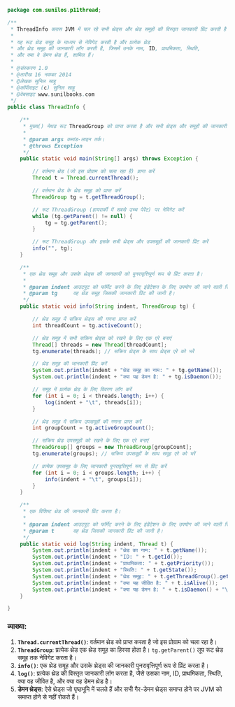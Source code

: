 
```java
package com.sunilos.p11thread;

/**
 * ThreadInfo क्लास JVM में चल रहे सभी थ्रेड्स और थ्रेड समूहों की विस्तृत जानकारी प्रिंट करती है।
 * 
 * यह रूट थ्रेड समूह के माध्यम से नेविगेट करती है और प्रत्येक थ्रेड 
 * और थ्रेड समूह की जानकारी लॉग करती है, जिसमें उनके नाम, ID, प्राथमिकता, स्थिति,
 * और क्या वे डेमन थ्रेड हैं, शामिल हैं।
 * 
 * @संस्करण 1.0
 * @तारीख 16 नवम्बर 2014
 * @लेखक सुनिल साहू
 * @कॉपीराइट (c) सुनिल साहू
 * @वेबसाइट www.sunilbooks.com
 */
public class ThreadInfo {

    /**
     * मुख्य() मेथड रूट ThreadGroup को प्राप्त करता है और सभी थ्रेड्स और समूहों की जानकारी प्रिंट करता है।
     * 
     * @param args कमांड-लाइन तर्क।
     * @throws Exception
     */
    public static void main(String[] args) throws Exception {

        // वर्तमान थ्रेड (जो इस प्रोग्राम को चला रहा है) प्राप्त करें
        Thread t = Thread.currentThread();

        // वर्तमान थ्रेड के थ्रेड समूह को प्राप्त करें
        ThreadGroup tg = t.getThreadGroup();

        // रूट ThreadGroup (हायरार्की में सबसे उच्च पेरेंट) पर नेविगेट करें
        while (tg.getParent() != null) {
            tg = tg.getParent();
        }

        // रूट ThreadGroup और इसके सभी थ्रेड्स और उपसमूहों की जानकारी प्रिंट करें
        info("", tg);
    }

    /**
     * एक थ्रेड समूह और उसके थ्रेड्स की जानकारी को पुनरावृत्तिपूर्ण रूप से प्रिंट करता है।
     * 
     * @param indent आउटपुट को फॉर्मेट करने के लिए इंडेंटेशन के लिए उपयोग की जाने वाली स्ट्रिंग।
     * @param tg     वह थ्रेड समूह जिसकी जानकारी प्रिंट की जानी है।
     */
    public static void info(String indent, ThreadGroup tg) {

        // थ्रेड समूह में सक्रिय थ्रेड्स की गणना प्राप्त करें
        int threadCount = tg.activeCount();

        // थ्रेड समूह में सभी सक्रिय थ्रेड्स को रखने के लिए एक एरे बनाएं
        Thread[] threads = new Thread[threadCount];
        tg.enumerate(threads); // सक्रिय थ्रेड्स के साथ थ्रेड्स एरे को भरें

        // थ्रेड समूह की जानकारी प्रिंट करें
        System.out.println(indent + "थ्रेड समूह का नाम: " + tg.getName());
        System.out.println(indent + "क्या यह डेमन है: " + tg.isDaemon());

        // समूह में प्रत्येक थ्रेड के लिए विवरण लॉग करें
        for (int i = 0; i < threads.length; i++) {
            log(indent + "\t", threads[i]);
        }

        // थ्रेड समूह में सक्रिय उपसमूहों की गणना प्राप्त करें
        int groupCount = tg.activeGroupCount();

        // सक्रिय थ्रेड उपसमूहों को रखने के लिए एक एरे बनाएं
        ThreadGroup[] groups = new ThreadGroup[groupCount];
        tg.enumerate(groups); // सक्रिय उपसमूहों के साथ समूह एरे को भरें

        // प्रत्येक उपसमूह के लिए जानकारी पुनरावृत्तिपूर्ण रूप से प्रिंट करें
        for (int i = 0; i < groups.length; i++) {
            info(indent + "\t", groups[i]);
        }
    }

    /**
     * एक विशिष्ट थ्रेड की जानकारी प्रिंट करता है।
     * 
     * @param indent आउटपुट को फॉर्मेट करने के लिए इंडेंटेशन के लिए उपयोग की जाने वाली स्ट्रिंग।
     * @param t      वह थ्रेड जिसकी जानकारी प्रिंट की जानी है।
     */
    public static void log(String indent, Thread t) {
        System.out.println(indent + "थ्रेड का नाम: " + t.getName());
        System.out.println(indent + "ID: " + t.getId());
        System.out.println(indent + "प्राथमिकता: " + t.getPriority());
        System.out.println(indent + "स्थिति: " + t.getState());
        System.out.println(indent + "थ्रेड समूह: " + t.getThreadGroup().getName());
        System.out.println(indent + "क्या यह जीवित है: " + t.isAlive());
        System.out.println(indent + "क्या यह डेमन है: " + t.isDaemon() + "\n");
    }

}
```

### व्याख्या:
1. **`Thread.currentThread()`**: वर्तमान थ्रेड को प्राप्त करता है जो इस प्रोग्राम को चला रहा है।
2. **`ThreadGroup`**: प्रत्येक थ्रेड एक थ्रेड समूह का हिस्सा होता है। `tg.getParent()` लूप रूट थ्रेड समूह तक नेविगेट करता है।
3. **`info()`**: एक थ्रेड समूह और उसके थ्रेड्स की जानकारी पुनरावृत्तिपूर्ण रूप से प्रिंट करता है।
4. **`log()`**: प्रत्येक थ्रेड की विस्तृत जानकारी लॉग करता है, जैसे उसका नाम, ID, प्राथमिकता, स्थिति, क्या वह जीवित है, और क्या वह डेमन थ्रेड है।
5. **डेमन थ्रेड्स**: ऐसे थ्रेड्स जो पृष्ठभूमि में चलते हैं और सभी गैर-डेमन थ्रेड्स समाप्त होने पर JVM को समाप्त होने से नहीं रोकते हैं।
